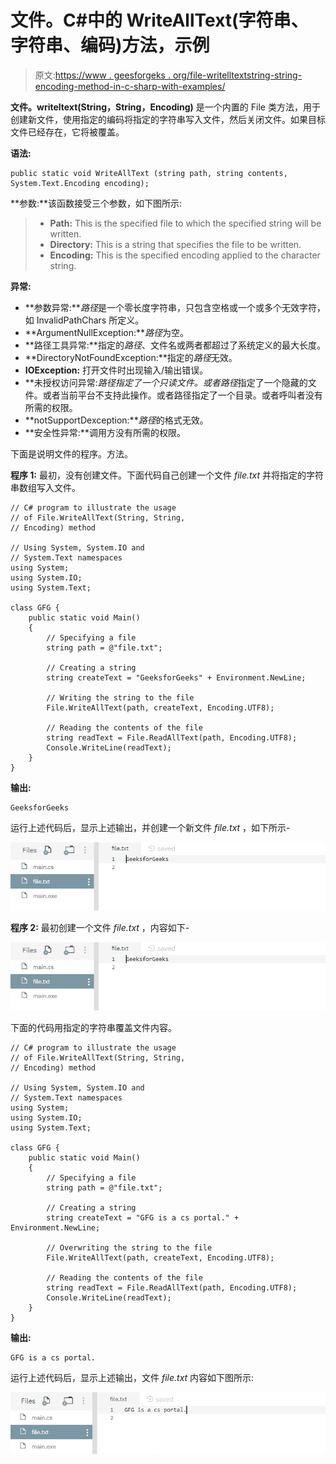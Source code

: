 # 文件。C#中的 WriteAllText(字符串、字符串、编码)方法，示例

> 原文:[https://www . geesforgeks . org/file-writelltextstring-string-encoding-method-in-c-sharp-with-examples/](https://www.geeksforgeeks.org/file-writealltextstring-string-encoding-method-in-c-sharp-with-examples/)

**文件。writeltext(String，String，Encoding)** 是一个内置的 File 类方法，用于创建新文件，使用指定的编码将指定的字符串写入文件，然后关闭文件。如果目标文件已经存在，它将被覆盖。

**语法:**

```
public static void WriteAllText (string path, string contents, System.Text.Encoding encoding);
```

**参数:**该函数接受三个参数，如下图所示:

> *   **Path:** This is the specified file to which the specified string will be written.
> *   **Directory:** This is a string that specifies the file to be written.
> *   **Encoding:** This is the specified encoding applied to the character string.

**异常:**

*   **参数异常:***路径*是一个零长度字符串，只包含空格或一个或多个无效字符，如 InvalidPathChars 所定义。
*   **ArgumentNullException:***路径*为空。
*   **路径工具异常:**指定的*路径*、文件名或两者都超过了系统定义的最大长度。
*   **DirectoryNotFoundException:**指定的*路径*无效。
*   **IOException:** 打开文件时出现输入/输出错误。
*   **未授权访问异常:***路径*指定了一个只读文件。或者*路径*指定了一个隐藏的文件。或者当前平台不支持此操作。或者路径指定了一个目录。或者呼叫者没有所需的权限。
*   **notSupportDexception:***路径*的格式无效。
*   **安全性异常:**调用方没有所需的权限。

下面是说明文件的程序。方法。

**程序 1:** 最初，没有创建文件。下面代码自己创建一个文件 *file.txt* 并将指定的字符串数组写入文件。

```
// C# program to illustrate the usage
// of File.WriteAllText(String, String,
// Encoding) method

// Using System, System.IO and
// System.Text namespaces
using System;
using System.IO;
using System.Text;

class GFG {
    public static void Main()
    {
        // Specifying a file
        string path = @"file.txt";

        // Creating a string
        string createText = "GeeksforGeeks" + Environment.NewLine;

        // Writing the string to the file
        File.WriteAllText(path, createText, Encoding.UTF8);

        // Reading the contents of the file
        string readText = File.ReadAllText(path, Encoding.UTF8);
        Console.WriteLine(readText);
    }
}
```

**输出:**

```
GeeksforGeeks

```

运行上述代码后，显示上述输出，并创建一个新文件 *file.txt* ，如下所示-

![file.txt](img/d2a0cf46f82a72b41a2fdc5d7a3848b6.png)

**程序 2:** 最初创建一个文件 *file.txt* ，内容如下-

![file.txt](img/d2a0cf46f82a72b41a2fdc5d7a3848b6.png)

下面的代码用指定的字符串覆盖文件内容。

```
// C# program to illustrate the usage
// of File.WriteAllText(String, String,
// Encoding) method

// Using System, System.IO and
// System.Text namespaces
using System;
using System.IO;
using System.Text;

class GFG {
    public static void Main()
    {
        // Specifying a file
        string path = @"file.txt";

        // Creating a string
        string createText = "GFG is a cs portal." + Environment.NewLine;

        // Overwriting the string to the file
        File.WriteAllText(path, createText, Encoding.UTF8);

        // Reading the contents of the file
        string readText = File.ReadAllText(path, Encoding.UTF8);
        Console.WriteLine(readText);
    }
}
```

**输出:**

```
GFG is a cs portal.

```

运行上述代码后，显示上述输出，文件 *file.txt* 内容如下图所示:

![file.txt](img/54353c657057c5a375c0427558af7455.png)